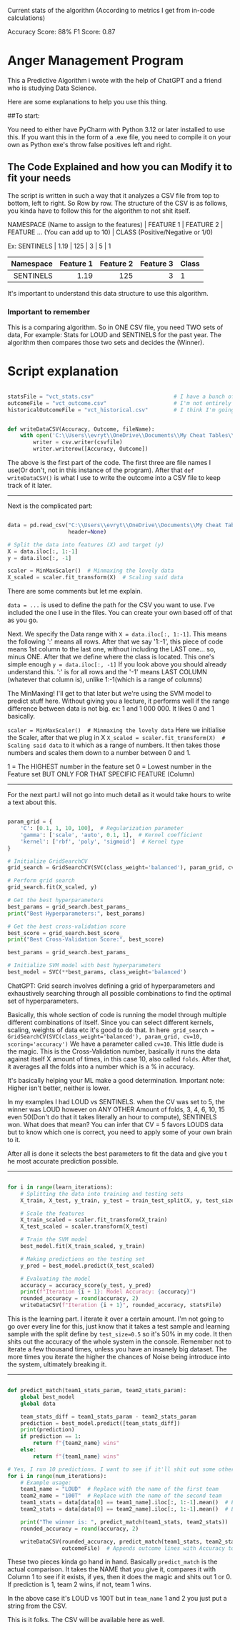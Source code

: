 Current stats of the algorithm (According to metrics I get from in-code calculations)

Accuracy Score: 88%
F1 Score: 0.87

# Anger Management Program

This a Predictive Algorithm i wrote with the help of ChatGPT and a friend who is studying Data Science.

Here are some explanations to help you use this thing.

##To start: 

You need to either have PyCharm with Python 3.12 or later installed to use this. If you want this in the form of a .exe file, you need to compile it on your own as Python exe's throw false positives left and right.

## The Code Explained and how you can Modify it to fit your needs

The script is written in such a way that it analyzes a CSV file from top to bottom, left to right. So Row by row. The structure of the CSV is as follows, you kinda have to follow this for the algorithm to not shit itself.

NAMESPACE (Name to assign to the features) | FEATURE 1 | FEATURE 2 | FEATURE ... (You can add up to 10) | CLASS (Positive/Negative or 1/0)

Ex: SENTINELS | 1.19 | 125 | 3 | 5 | 1 

|Namespace|Feature 1|Feature 2|Feature 3|Class|
|--------:|--------:|--------:|--------:|-----|
|SENTINELS|     1.19|      125|        3|    1|

It's important to understand this data structure to use this algorithm.

### Important to remember

This is a comparing algorithm. So in ONE CSV file, you need TWO sets of data, For example: Stats for LOUD and SENTINELS for the past year. The algorithm then compares those two sets and decides the (Winner).

# Script explanation

```Python

statsFile = "vct_stats.csv"                         # I have a bunch of CSV's.
outcomeFile = "vct_outcome.csv"                     # I'm not entirely sure what to do with them I think the outcome file gets appended with the predictions. I think.
historicalOutcomeFile = "vct_historical.csv"        # I think I'm going to stick to using one big dataset and then just try and shit out predictions


def writeDataCSV(Accuracy, Outcome, fileName):
    with open('C:\\Users\\evryt\\OneDrive\\Documents\\My Cheat Tables\\' + fileName, 'a', newline='') as csvfile:
        writer = csv.writer(csvfile)
        writer.writerow([Accuracy, Outcome])

```

The above is the first part of the code. The first three are file names I use(Or don't, not in this instance of the program). After that ```def writeDataCSV()``` is what I use to write the outcome into a CSV file to keep track of it later.

---

Next is the complicated part:

```Python

data = pd.read_csv("C:\\Users\\evryt\\OneDrive\\Documents\\My Cheat Tables\\vct_data.csv",
                   header=None)

# Split the data into features (X) and target (y)
X = data.iloc[:, 1:-1]
y = data.iloc[:, -1]

scaler = MinMaxScaler()  # Minmaxing the lovely data
X_scaled = scaler.fit_transform(X)  # Scaling said data

```

There are some comments but let me explain. 

```data = ...``` is used to define the path for the CSV you want to use. I've included the one I use in the files. You can create your own based off of that as you go. 

Next. We specify the Data range with ```X = data.iloc[:, 1:-1]```. This means the following ':' means all rows. After that we say '1:-1', this piece of code means 1st column to the last one, without including the LAST one... so, minus ONE. After that we define where the class is located. This one's simple enough ```y = data.iloc[:, -1]``` If you look above you should already understand this. ':' is for all rows and the '-1' means LAST COLUMN (whatever that column is), unlike 1:-1(which is a range of columns)

The MinMaxing! I'll get to that later but we're using the SVM model to predict stuff here. Without giving you a lecture, it performs well if the range difference between data is not big. ex: 1 and 1 000 000. It likes 0 and 1 basically.

```scaler = MinMaxScaler()  # Minmaxing the lovely data``` Here we initialise the Scaler, after that we plug in X ```X_scaled = scaler.fit_transform(X)  # Scaling said data``` to it which as a range of numbers. It then takes those numbers and scales them down to a number between 0 and 1.

1 = The HIGHEST number in the feature set
0 = Lowest number in the Feature set 
BUT ONLY FOR THAT SPECIFIC FEATURE (Column)

---

For the next part.I will not go into much detail as it would take hours to write a text about this.

```Python

param_grid = {
    'C': [0.1, 1, 10, 100],  # Regularization parameter
    'gamma': ['scale', 'auto', 0.1, 1],  # Kernel coefficient
    'kernel': ['rbf', 'poly', 'sigmoid']  # Kernel type
}

# Initialize GridSearchCV
grid_search = GridSearchCV(SVC(class_weight='balanced'), param_grid, cv=10, scoring='accuracy')

# Perform grid search
grid_search.fit(X_scaled, y)

# Get the best hyperparameters
best_params = grid_search.best_params_
print("Best Hyperparameters:", best_params)

# Get the best cross-validation score
best_score = grid_search.best_score_
print("Best Cross-Validation Score:", best_score)

best_params = grid_search.best_params_

# Initialize SVM model with best hyperparameters
best_model = SVC(**best_params, class_weight='balanced')

```

ChatGPT: Grid search involves defining a grid of hyperparameters and exhaustively searching through all possible combinations to find the optimal set of hyperparameters.

Basically, this whole section of code is running the model through multiple different combinations of itself. Since you can select different kernels, scaling, weights of data etc it's good to do that. In here``` grid_search = GridSearchCV(SVC(class_weight='balanced'), param_grid, cv=10, scoring='accuracy')```
We have a parameter called ```cv=10```. This little dude is the magic. This is the Cross-Validation number, basically it runs the data against itself X amount of times, in this case 10, also called `folds`. After that, it averages all the folds into a number which is a % in accuracy.

It's basically  helping your ML make a good determination. Important note: Higher isn't better, neither is lower. 

In my examples I had LOUD vs SENTINELS. when the CV was set to 5, the winner was LOUD however on ANY OTHER Amount of folds, 3, 4, 6, 10, 15 even 50(Don't do that it takes literally an hour to compute), SENTINELS won. What does that mean? You can infer that CV = 5 favors LOUDS data but to know which one is correct, you need to apply some of your own brain to it.

After all is done it selects the best parameters to fit the data and give you t he most accurate prediction possible.

---

```Python

for i in range(learn_iterations):
    # Splitting the data into training and testing sets
    X_train, X_test, y_train, y_test = train_test_split(X, y, test_size=0.5, random_state=42)

    # Scale the features
    X_train_scaled = scaler.fit_transform(X_train)
    X_test_scaled = scaler.transform(X_test)

    # Train the SVM model
    best_model.fit(X_train_scaled, y_train)

    # Making predictions on the testing set
    y_pred = best_model.predict(X_test_scaled)

    # Evaluating the model
    accuracy = accuracy_score(y_test, y_pred)
    print(f"Iteration {i + 1}: Model Accuracy: {accuracy}")
    rounded_accuracy = round(accuracy, 2)
    writeDataCSV(f"Iteration {i + 1}", rounded_accuracy, statsFile)

```

This is the learning part. I iterate it over a certain amount. I'm not going to go over every line for this, just know that it takes a test sample and learning sample with the split define by ```test_size=0.5``` so it's 50% in my code. It then shits out the accuracy of the whole system in the console.
Remember not to iterate a few thousand times, unless you have an insanely big dataset. The more times you iterate the higher the chances of Noise being introduce into the system, ultimately breaking it.

---

```Python

def predict_match(team1_stats_param, team2_stats_param):
    global best_model
    global data

    team_stats_diff = team1_stats_param - team2_stats_param
    prediction = best_model.predict([team_stats_diff])
    print(prediction)
    if prediction == 1:
        return f"{team2_name} wins"
    else:
        return f"{team1_name} wins"

# Yes, I run 10 predictions. I want to see if it'll shit out some other stuff I didn't expect
for i in range(num_iterations):
    # Example usage:
    team1_name = "LOUD"  # Replace with the name of the first team
    team2_name = "100T"  # Replace with the name of the second team
    team1_stats = data[data[0] == team1_name].iloc[:, 1:-1].mean()  # Extract and average the stats for Team 1
    team2_stats = data[data[0] == team2_name].iloc[:, 1:-1].mean()  # Extract and average the stats for Team 2

    print("The winner is: ", predict_match(team1_stats, team2_stats))
    rounded_accuracy = round(accuracy, 2)

    writeDataCSV(rounded_accuracy, predict_match(team1_stats, team2_stats),
                 outcomeFile)  # Appends outcome lines with Accuracy to CSV
```

These two pieces kinda go hand in hand. Basically ```predict_match``` is the actual comparison. It takes the NAME that you give it, compares it with Column 1 to see if it exists, if yes, then it does the magic and shits out 1 or 0. If prediction is 1, team 2 wins, if not, team 1 wins.

In the above case it's LOUD vs 100T but in ```team_name``` 1 and 2 you just put a string from the CSV.


This is it folks. The CSV will be available here as well.
